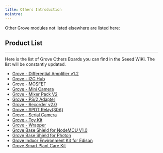 ```yaml
---
title: Others Introduction
nointro:
---
```


Other Grove modules not listed elsewhere are listed here:

## Product  List
---

Here is the list of Grove Others Boards you can find in the Seeed WiKi. The list will be constantly updated.

- [Grove - Differential Amplifier v1.2](/Grove-Differential_Amplifier_v1.2/)
- [Grove - I2C Hub](/Grove-I2C_Hub/)
- [Grove - MOSFET](/Grove-MOSFET/)
- [Grove - Mini Camera](/Grove-Mini_Camera/)
- [Grove - Mixer Pack V2](/Grove-Mixer_Pack_V2/)
- [Grove - PS/2 Adapter](/Grove-PS_2_Adapter/)
- [Grove - Recorder v2.0](/Grove-Recorder_v2.0/)
- [Grove - SPDT Relay(30A)](/Grove-SPDT_Relay_30A/)
- [Grove - Serial Camera](/Grove-Serial_Camera/)
- [Grove - Toy Kit](/Grove-Toy_Kit/)
- [Grove - Wrapper](/Grove-Wrapper/)
- [Grove Base Shield for NodeMCU V1.0](/Grove_Base_Shield_for_NodeMCU_V1.0/)
- [Grove Base Shield for Photon](/Grove_Base_Shield_for_Photon/)
- [Grove Indoor Environment Kit for Edison](/Grove_Indoor_Environment_Kit_for_Edison/)
- [Grove Smart Plant Care Kit](/Grove_Smart_Plant_Care_Kit/)


